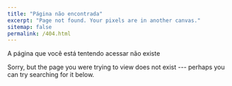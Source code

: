 ```yaml
---
title: "Página não encontrada"
excerpt: "Page not found. Your pixels are in another canvas."
sitemap: false
permalink: /404.html
---
```


A página que você está tentendo acessar não existe

Sorry, but the page you were trying to view does not exist --- perhaps you can try searching for it below.

<script type="text/javascript">
  var GOOG_FIXURL_LANG = 'en';
  var GOOG_FIXURL_SITE = '{{ [site.url](https://m-kalil.github.io) }}'
</script>
<script type="text/javascript"
  src="//linkhelp.clients.google.com/tbproxy/lh/wm/fixurl.js">
</script>
